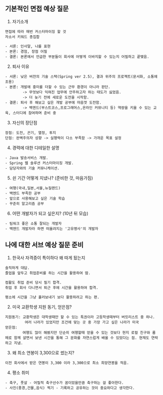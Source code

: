 기본적인 면접 예상 질문
---
1. 자기소개
>
    면접에 따라 매번 커스터마이징 할 것
    자소서 키워드 총집합

    - 서론: 인사말, 나를 표현
    - 본론: 경험, 장점 어필
    - 결론: 본론에서 언급한 부분들이 회사에 어떻게 이바지할 수 있는지 어필하고 끝맺음.

2. 퇴사 이유
>
    - 서론: 낮은 버전의 기술 스택(Spring ver 2.5), 결과 위주의 프로젝트(문서화, 소통에 조용)
    - 본론: 개발에 흥미를 더할 수 있는 근무 환경이 아니라 판단.
            -> 무엇보다 익혀진 업무에 안주하고자 하는 태도가 싫었음.
            -> 더 늦기 전에 새로운 도전을 시작함.
    - 결론: 퇴사 후 해보고 싶은 개발 공부에 마음껏 도전함.
            -> 백엔드(부스트코스,프로그래머스,온라인 커뮤니티 등) 역량을 키울 수 있는 교육, 스터디에 참여하며 준비 중
   
3. 자신의 장단점
>   
    장점: 도전, 끈기, 열정, 투지
    단점: 완벽주의자 성향 -> 실행력이 다소 부족함 -> 가까운 목표 설정

4. 경력에 대한 디테일한 설명
>
    - Java 발송서비스 개발.
    - Spring 웹 솔루션 커스터마이징 개발.
    - 담당자와의 기술 커뮤니케이션.


5. 쉰 기간 어떻게 지냈나? (준비한 것, 마음가짐)
>
    - 여행(국내,일본,서울,뉴질랜드)
    - 백엔드 부족한 공부
    - 앞으로 사용해보고 싶은 기술 학습
    - 꾸준히 알고리즘 공부

6. 어떤 개발자가 되고 싶은지? (10년 뒤 모습)
>
    - 팀워크 좋은 소통 잘되는 개발자
    - 백엔드 개발자라 하면 떠올려지는 '고유명사'의 개발자


나에 대한 서브 예상 질문 준비
---

1. 한국사 자격증이 특이하다 왜 따게 됬는지
>
    솔직하게 대답.
    졸업을 앞두고 취업준비를 하는 시간을 활용하여 땀.

    컴활도 취업 준비 당시 필기 합격.
    취업 후 회사 다니면서 퇴근 후에 시간을 활용하여 합격.

    평소에 시간을 그냥 흘러보내기 보다 활용하려고 하는 편.

2. 미국 교환학생 지원 동기, 얻은점?
>
    지원동기: 교환학생은 대학생때만 할 수 있는 특권이라 고등학생때부터 버킷리스트 중 하나.
             여러 나라가 있었지만 조건에 맞는 곳 중 가장 가고 싶은 나라가 미국
    얻은점: 
            여행도 많이 해봤지만 단순히 여행할때 얻을 수 있는 것보다 현지 로컬 친구와 룸메로 함께 살면서 보낸 시간을 통해 그 문화를 자연스럽게 배울 수 있었다는 점. 현재도 연락하고 지냄.

3. 왜 최소 연봉이 3,300으로 썼는지? 
>
    이전 회사에서 받은 연봉이 3,300 이라 3,300으로 최소 희망연봉을 적음.

4. 평소 취미

>
    - 축구, 풋살 - 어릴적 축구선수가 꿈이었을만큼 축구하는 걸 좋아한다.
    - 사진(풍경,건물,음식) 찍기 - 기록하고 공유하는 것이 중요하다고 생각한다.